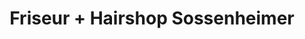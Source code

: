 ---
title: "Friseur + Hairshop Sossenheimer"
url: /kelkheim-taunus/friseur-hairshop-sossenheimer/
shop: Friseur
---